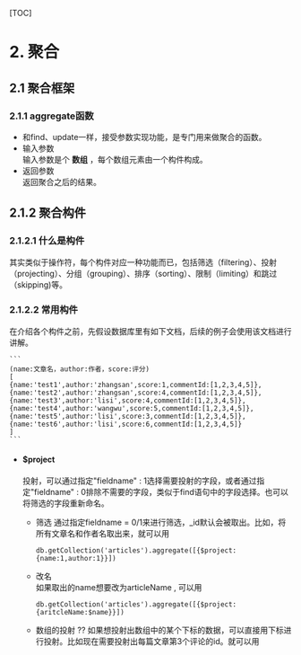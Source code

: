 [TOC]
# 2. 聚合

## 2.1 聚合框架 

### 2.1.1 aggregate函数  
- 和find、update一样，接受参数实现功能，是专门用来做聚合的函数。 
- 输入参数  
    输入参数是个 **数组** ，每个数组元素由一个构件构成。
- 返回参数  
    返回聚合之后的结果。

## 2.1.2 聚合构件   

### 2.1.2.1 什么是构件   
其实类似于操作符，每个构件对应一种功能而已，包括筛选（filtering）、投射（projecting）、分组（grouping）、排序（sorting）、限制（limiting）和跳过（skipping)等。

### 2.1.2.2 常用构件
在介绍各个构件之前，先假设数据库里有如下文档，后续的例子会使用该文档进行讲解。

    ```
    (name:文章名，author:作者，score:评分)
    [
    {name:'test1',author:'zhangsan',score:1,commentId:[1,2,3,4,5]},
    {name:'test2',author:'zhangsan',score:4,commentId:[1,2,3,4,5]},
    {name:'test3',author:'lisi',score:4,commentId:[1,2,3,4,5]},
    {name:'test4',author:'wangwu',score:5,commentId:[1,2,3,4,5]},
    {name:'test5',author:'lisi',score:3,commentId:[1,2,3,4,5]},
    {name:'test6',author:'lisi',score:6,commentId:[1,2,3,4,5]}
    ]
    ```

- #### $project 
    投射，可以通过指定"fieldname" : 1选择需要投射的字段，或者通过指定"fieldname" : 0排除不需要的字段，类似于find语句中的字段选择。也可以将筛选的字段重新命名。

    + 筛选
        通过指定fieldname = 0/1来进行筛选，_id默认会被取出。比如，将所有文章名和作者名取出来，就可以用

        ```
        db.getCollection('articles').aggregate([{$project:{name:1,author:1}}])
        ```

    + 改名        
        如果取出的name想要改为articleName , 可以用

        ```
        db.getCollection('articles').aggregate([{$project:{aritcleName:$name}}])
        ```

    + 数组的投射 ??
        如果想投射出数组中的某个下标的数据，可以直接用下标进行投射。比如现在需要投射出每篇文章第3个评论的id。就可以用

        ```

        ```
        

